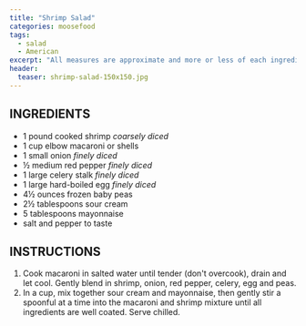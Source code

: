 ```yaml
---
title: "Shrimp Salad"
categories: moosefood
tags: 
  - salad
  - American
excerpt: "All measures are approximate and more or less of each ingredient can be used as desired. Cooked salmon fillet, canned tuna or diced chicken or turkey may be substituted for shrimp."
header:
  teaser: shrimp-salad-150x150.jpg
---
```


## INGREDIENTS
* 1 pound cooked shrimp *coarsely diced*
* 1 cup elbow macaroni or shells
* 1 small onion *finely diced*
* ½ medium red pepper *finely diced*
* 1 large celery stalk *finely diced*
* 1 large hard-boiled egg *finely diced*
* 4½ ounces frozen baby peas
* 2½ tablespoons sour cream
* 5 tablespoons mayonnaise
* salt and pepper to taste

## INSTRUCTIONS
1. Cook macaroni in salted water until tender (don't overcook), drain and let cool. Gently blend in shrimp, onion, red pepper, celery, egg and peas.
2. In a cup, mix together sour cream and mayonnaise, then gently stir a spoonful at a time into the macaroni and shrimp mixture until all ingredients are well coated. Serve chilled.
